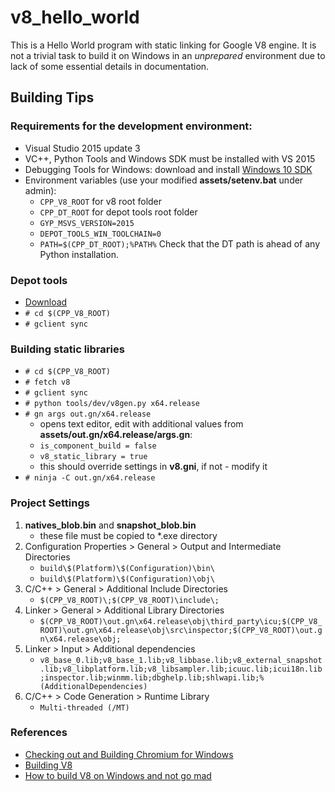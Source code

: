 v8_hello_world
==================================================

This is a Hello World program with static linking for Google V8 engine. It is not a trivial task to build it on Windows in an *unprepared* environment due to lack of some essential details in documentation.


Building Tips
--------------------------------------------------

### Requirements for the development environment:

 - Visual Studio 2015 update 3
 - VC++, Python Tools and Windows SDK must be installed with VS 2015
 - Debugging Tools for Windows: download and install [Windows 10 SDK](<https://developer.microsoft.com/en-us/windows/downloads/windows-10-sdk>)
 - Environment variables (use your modified __assets/setenv.bat__ under admin): 
   - `CPP_V8_ROOT` for v8 root folder
   - `CPP_DT_ROOT` for depot tools root folder
   - `GYP_MSVS_VERSION=2015`
   - `DEPOT_TOOLS_WIN_TOOLCHAIN=0`
   - `PATH=$(CPP_DT_ROOT);%PATH%` Check that the DT path is ahead of any Python installation.

 ### Depot tools
 
 - [Download](<https://storage.googleapis.com/chrome-infra/depot_tools.zip>)
 - `# cd $(CPP_V8_ROOT)`
 - `# gclient sync`

 ### Building static libraries
  - `# cd $(CPP_V8_ROOT)`
  - `# fetch v8`
  - `# gclient sync`
  - `# python tools/dev/v8gen.py x64.release`
  - `# gn args out.gn/x64.release`
     - opens text editor, edit with additional values from __assets/out.gn/x64.release/args.gn__:
     - `is_component_build = false`
     - `v8_static_library = true`
     - this should override settings in __v8.gni__, if not - modify it
  - `# ninja -C out.gn/x64.release`
  
 ### Project Settings
  1. __natives_blob.bin__ and __snapshot_blob.bin__
      - these file must be copied to *.exe directory
  2. Configuration Properties > General > Output and Intermediate Directories
      - `build\$(Platform)\$(Configuration)\bin\`
      - `build\$(Platform)\$(Configuration)\obj\`
  3. C/C++ > General > Additional Include Directories
      - `$(CPP_V8_ROOT)\;$(CPP_V8_ROOT)\include\;`
  4. Linker > General > Additional Library Directories
      - `$(CPP_V8_ROOT)\out.gn\x64.release\obj\third_party\icu;$(CPP_V8_ROOT)\out.gn\x64.release\obj\src\inspector;$(CPP_V8_ROOT)\out.gn\x64.release\obj;`
  5. Linker > Input > Additional dependencies
      - `v8_base_0.lib;v8_base_1.lib;v8_libbase.lib;v8_external_snapshot.lib;v8_libplatform.lib;v8_libsampler.lib;icuuc.lib;icui18n.lib;inspector.lib;winmm.lib;dbghelp.lib;shlwapi.lib;%(AdditionalDependencies)`
  6. C/C++ > Code Generation > Runtime Library
      - `Multi-threaded (/MT)`
        
 ### References
  - [Checking out and Building Chromium for Windows](<https://chromium.googlesource.com/chromium/src/+/master/docs/windows_build_instructions.md>)
  - [Building V8](<https://github.com/v8/v8/wiki/Building-with-GN>)
  - [How to build V8 on Windows and not go mad](<https://medium.com/dailyjs/how-to-build-v8-on-windows-and-not-go-mad-6347c69aacd4>)
   
 
 